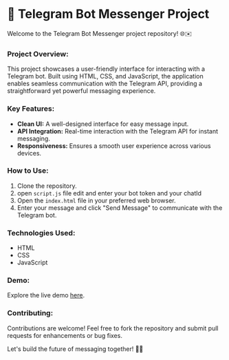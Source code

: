 # 🚀 Telegram Bot Messenger Project 

Welcome to the Telegram Bot Messenger project repository! 🌐✉️

### Project Overview:
This project showcases a user-friendly interface for interacting with a Telegram bot. Built using HTML, CSS, and JavaScript, the application enables seamless communication with the Telegram API, providing a straightforward yet powerful messaging experience.

### Key Features:
- **Clean UI:** A well-designed interface for easy message input.
- **API Integration:** Real-time interaction with the Telegram API for instant messaging.
- **Responsiveness:** Ensures a smooth user experience across various devices.

### How to Use:
1. Clone the repository.
2. open `script.js` file edit and enter your bot token and your chatId
3. Open the `index.html` file in your preferred web browser.
4. Enter your message and click "Send Message" to communicate with the Telegram bot.

### Technologies Used:
- HTML
- CSS
- JavaScript

### Demo:
Explore the live demo [here](saahiyo.github.io/telegrambot_message/).

### Contributing:
Contributions are welcome! Feel free to fork the repository and submit pull requests for enhancements or bug fixes.

Let's build the future of messaging together! 🤖💬
